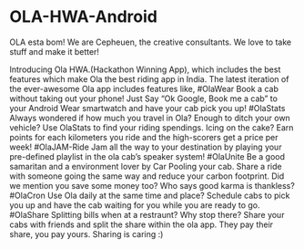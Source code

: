 # OLA-HWA-Android

OLA esta bom! We are Cepheuen, the creative consultants.
We love to take stuff and make it better!

Introducing Ola HWA.(Hackathon Winning App), which includes the best features which make Ola the best riding app in India.
The latest iteration of the ever-awesome Ola app includes features like,
#OlaWear
Book a cab without taking out your phone! Just Say “Ok Google, Book me a cab” to your Android Wear smartwatch and have your cab pick you up!
#OlaStats
Always wondered if how much you travel in Ola? Enough to ditch your own vehicle? Use OlaStats to find your riding spendings. Icing on the cake? Earn points for each kilometers you ride and the high-scorers get a price per week!
#OlaJAM-Ride
Jam all the way to your destination by playing your pre-defined playlist in the ola cab’s speaker system!
#OlaUnite
Be a good samaritan and a environment lover by Car Pooling your cab. Share a ride with someone going the same way and reduce your carbon footprint. Did we mention you save some money too? Who says good karma is thankless?
#OlaCron
Use Ola daily at the same time and place? Schedule cabs to pick you up and have the cab waiting for you while you are ready to go.
#OlaShare
Splitting bills when at a restraunt? Why stop there? Share your cabs with friends and split the share within the ola app. They pay their share, you pay yours. Sharing is caring :)




